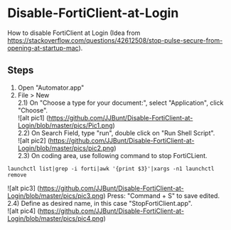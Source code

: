 # Disable-FortiClient-at-Login
How to disable FortiClient at Login (Idea from https://stackoverflow.com/questions/42612508/stop-pulse-secure-from-opening-at-startup-mac).


## Steps
1. Open "Automator.app"  
2. File > New  
2.1) On "Choose a type for your document:", select "Application", click "Choose".  
![alt pic1] (https://github.com/JJBunt/Disable-FortiClient-at-Login/blob/master/pics/Pic1.png)  
2.2) On Search Field, type "run", double click on "Run Shell Script".  
![alt pic2] (https://github.com/JJBunt/Disable-FortiClient-at-Login/blob/master/pics/pic2.png)  
2.3) On coding area, use following command to stop FortiCLient.  
```
launchctl list|grep -i forti|awk '{print $3}'|xargs -n1 launchctl remove
```  
![alt pic3] (https://github.com/JJBunt/Disable-FortiClient-at-Login/blob/master/pics/pic3.png)
Press: "Command + S" to save edited.
2.4) Define as desired name, in this case "StopFortiClient.app".  
![alt pic4] (https://github.com/JJBunt/Disable-FortiClient-at-Login/blob/master/pics/pic4.png)  
